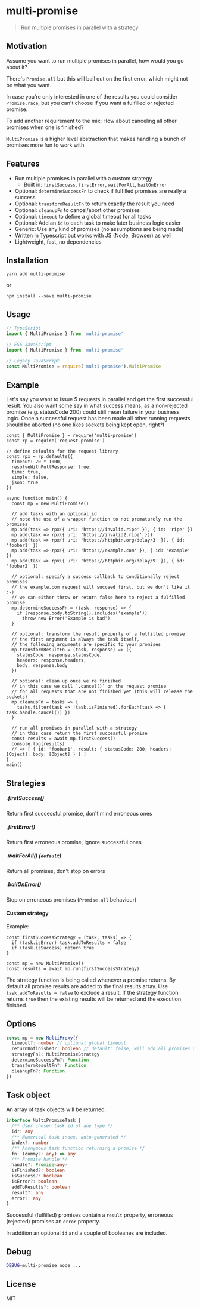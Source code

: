 # multi-promise

> Run multiple promises in parallel with a strategy

## Motivation

Assume you want to run multiple promises in parallel, how would you go about it?

There's `Promise.all` but this will bail out on the first error, which might not be what you want.

In case you're only interested in one of the results you could consider `Promise.race`, but you can't choose if you want a fulfilled or rejected promise.

To add another requirement to the mix: How about canceling all other promises when one is finished?

`MultiPromise` is a higher level abstraction that makes handling a bunch of promises more fun to work with.

## Features

- Run multiple promises in parallel with a custom strategy
  - Built in: `firstSuccess`, `firstError`, `waitForAll`, `bailOnError`
- Optional: `determineSuccessFn` to check if fulfilled promises are really a success
- Optional: `transformResultFn` to return exactly the result you need
- Optional: `cleanupFn` to cancel/abort other promises
- Optional: `timeout` to define a global timeout for all tasks
- Optional: Add an `id` to each task to make later business logic easier
- Generic: Use any kind of promises (no assumptions are being made)
- Written in Typescript but works with JS (Node, Browser) as well
- Lightweight, fast, no dependencies

## Installation

`yarn add multi-promise`

or

`npm install --save multi-promise`

## Usage

```typescript
// TypeScript
import { MultiPromise } from 'multi-promise'

// ES6 JavaScript
import { MultiPromise } from 'multi-promise'

// Legacy JavaScript
const MultiPromise = require('multi-promise').MultiPromise
```

## Example

Let's say you want to issue 5 requests in parallel and get the first successful result. You also want some say in what success means, as a non-rejected promise (e.g. statusCode 200) could still mean failure in your business logic. Once a successful request has been made all other running requests should be aborted (no one likes sockets being kept open, right?)

```es6
const { MultiPromise } = require('multi-promise')
const rp = require('request-promise')

// define defaults for the request library
const rpx = rp.defaults({
  timeout: 20 * 1000,
  resolveWithFullResponse: true,
  time: true,
  simple: false,
  json: true
})

async function main() {
  const mp = new MultiPromise()

  // add tasks with an optional id
  // note the use of a wrapper function to not prematurely run the promises
  mp.add(task => rpx({ uri: 'https://invalid.ripe' }), { id: 'ripe' })
  mp.add(task => rpx({ uri: 'https://invalid2.ripe' }))
  mp.add(task => rpx({ uri: 'https://httpbin.org/delay/3' }), { id: 'foobar1' })
  mp.add(task => rpx({ uri: 'https://example.com' }), { id: 'example' })
  mp.add(task => rpx({ uri: 'https://httpbin.org/delay/9' }), { id: 'foobar2' })

  // optional: specify a success callback to conditionally reject promises
  // the example.com request will succeed first, but we don't like it :-)
  // we can either throw or return false here to reject a fulfilled promise
  mp.determineSuccessFn = (task, response) => {
    if (response.body.toString().includes('example'))
      throw new Error('Example is bad')
  }

  // optional: transform the result property of a fulfilled promise
  // the first argument is always the task itself,
  // the following arguments are specific to your promises
  mp.transformResultFn = (task, response) => ({
    statusCode: response.statusCode,
    headers: response.headers,
    body: response.body
  })

  // optional: clean up once we're finished
  // in this case we call `.cancel()` on the request promise
  // for all requests that are not finished yet (this will release the sockets)
  mp.cleanupFn = tasks => {
    tasks.filter(task => !task.isFinished).forEach(task => { task.handle.cancel()) })
  }

  // run all promises in parallel with a strategy
  // in this case return the first successful promise
  const results = await mp.firstSuccess()
  console.log(results)
  // => [ { id: 'foobar1', result: { statusCode: 200, headers: [Object], body: [Object] } } ]
}
main()
```

## Strategies

##### .firstSuccess()

Return first successful promise, don't mind erroneous ones

##### .firstError()

Return first erroneous promise, ignore successful ones

##### .waitForAll() (`default`)

Return all promises, don't stop on errors

##### .bailOnError()

Stop on erroneous promises (`Promise.all` behaviour)

#### Custom strategy

Example:

```es6
const firstSuccessStrategy = (task, tasks) => {
  if (task.isError) task.addToResults = false
  if (task.isSuccess) return true
}

const mp = new MultiPromise()
const results = await mp.run(firstSuccessStrategy)
```

The strategy function is being called whenever a promise returns. By default all promise results are added to the final results array.
Use `task.addToResults = false` to exclude a result. If the strategy function returns `true` then the existing results will be returned and the execution finished.

## Options

```typescript
const mp = new MultiProxy({
  timeout?: number // optional global timeout
  returnUnfinished?: boolean // default: false, will add all promises to results
  strategyFn?: MultiPromiseStrategy
  determineSuccessFn?: Function
  transformResultFn?: Function
  cleanupFn?: Function
})
```

## Task object

An array of task objects will be returned.

```typescript
interface MultiPromiseTask {
  /** User chosen task id of any type */
  id?: any
  /** Numerical task index, auto-generated */
  index?: number
  /** Anonymous task function returning a promise */
  fn: (dummy?: any) => any
  /** Promise handle */
  handle?: Promise<any>
  isFinished?: boolean
  isSuccess?: boolean
  isError?: boolean
  addToResults?: boolean
  result?: any
  error?: any
}
```

Successful (fulfilled) promises contain a `result` property, erroneous (rejected) promises an `error` property.

In addition an optional `id` and a couple of booleanes are included.

## Debug

```bash
DEBUG=multi-promise node ...
```

## License

MIT

